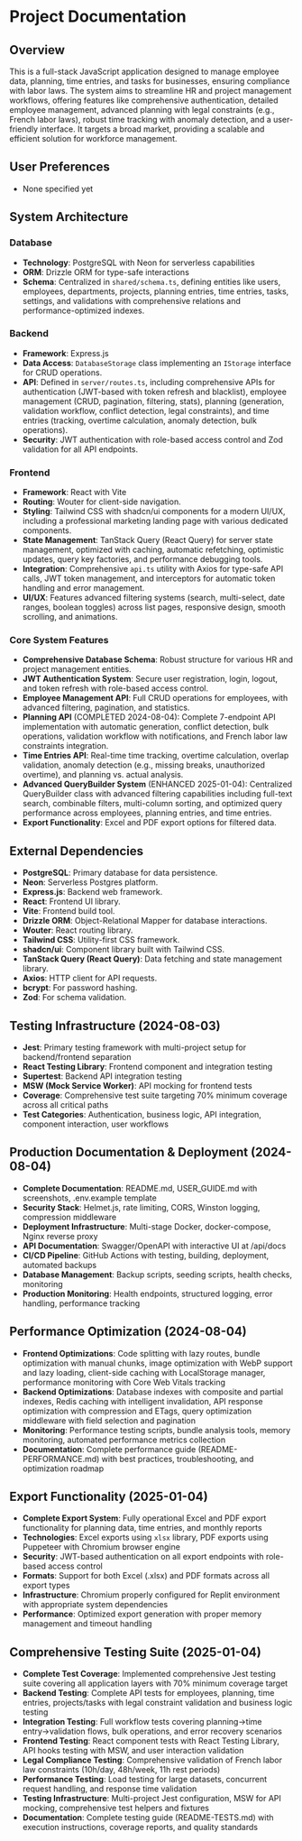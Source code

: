 # Project Documentation

## Overview
This is a full-stack JavaScript application designed to manage employee data, planning, time entries, and tasks for businesses, ensuring compliance with labor laws. The system aims to streamline HR and project management workflows, offering features like comprehensive authentication, detailed employee management, advanced planning with legal constraints (e.g., French labor laws), robust time tracking with anomaly detection, and a user-friendly interface. It targets a broad market, providing a scalable and efficient solution for workforce management.

## User Preferences
- None specified yet

## System Architecture

### Database
- **Technology**: PostgreSQL with Neon for serverless capabilities
- **ORM**: Drizzle ORM for type-safe interactions
- **Schema**: Centralized in `shared/schema.ts`, defining entities like users, employees, departments, projects, planning entries, time entries, tasks, settings, and validations with comprehensive relations and performance-optimized indexes.

### Backend
- **Framework**: Express.js
- **Data Access**: `DatabaseStorage` class implementing an `IStorage` interface for CRUD operations.
- **API**: Defined in `server/routes.ts`, including comprehensive APIs for authentication (JWT-based with token refresh and blacklist), employee management (CRUD, pagination, filtering, stats), planning (generation, validation workflow, conflict detection, legal constraints), and time entries (tracking, overtime calculation, anomaly detection, bulk operations).
- **Security**: JWT authentication with role-based access control and Zod validation for all API endpoints.

### Frontend
- **Framework**: React with Vite
- **Routing**: Wouter for client-side navigation.
- **Styling**: Tailwind CSS with shadcn/ui components for a modern UI/UX, including a professional marketing landing page with various dedicated components.
- **State Management**: TanStack Query (React Query) for server state management, optimized with caching, automatic refetching, optimistic updates, query key factories, and performance debugging tools.
- **Integration**: Comprehensive `api.ts` utility with Axios for type-safe API calls, JWT token management, and interceptors for automatic token handling and error management.
- **UI/UX**: Features advanced filtering systems (search, multi-select, date ranges, boolean toggles) across list pages, responsive design, smooth scrolling, and animations.

### Core System Features
- **Comprehensive Database Schema**: Robust structure for various HR and project management entities.
- **JWT Authentication System**: Secure user registration, login, logout, and token refresh with role-based access control.
- **Employee Management API**: Full CRUD operations for employees, with advanced filtering, pagination, and statistics.
- **Planning API** (COMPLETED 2024-08-04): Complete 7-endpoint API implementation with automatic generation, conflict detection, bulk operations, validation workflow with notifications, and French labor law constraints integration.
- **Time Entries API**: Real-time time tracking, overtime calculation, overlap validation, anomaly detection (e.g., missing breaks, unauthorized overtime), and planning vs. actual analysis.
- **Advanced QueryBuilder System** (ENHANCED 2025-01-04): Centralized QueryBuilder class with advanced filtering capabilities including full-text search, combinable filters, multi-column sorting, and optimized query performance across employees, planning entries, and time entries.
- **Export Functionality**: Excel and PDF export options for filtered data.

## External Dependencies
- **PostgreSQL**: Primary database for data persistence.
- **Neon**: Serverless Postgres platform.
- **Express.js**: Backend web framework.
- **React**: Frontend UI library.
- **Vite**: Frontend build tool.
- **Drizzle ORM**: Object-Relational Mapper for database interactions.
- **Wouter**: React routing library.
- **Tailwind CSS**: Utility-first CSS framework.
- **shadcn/ui**: Component library built with Tailwind CSS.
- **TanStack Query (React Query)**: Data fetching and state management library.
- **Axios**: HTTP client for API requests.
- **bcrypt**: For password hashing.
- **Zod**: For schema validation.

## Testing Infrastructure (2024-08-03)
- **Jest**: Primary testing framework with multi-project setup for backend/frontend separation
- **React Testing Library**: Frontend component and integration testing
- **Supertest**: Backend API integration testing
- **MSW (Mock Service Worker)**: API mocking for frontend tests
- **Coverage**: Comprehensive test suite targeting 70% minimum coverage across all critical paths
- **Test Categories**: Authentication, business logic, API integration, component interaction, user workflows

## Production Documentation & Deployment (2024-08-04)
- **Complete Documentation**: README.md, USER_GUIDE.md with screenshots, .env.example template
- **Security Stack**: Helmet.js, rate limiting, CORS, Winston logging, compression middleware
- **Deployment Infrastructure**: Multi-stage Docker, docker-compose, Nginx reverse proxy
- **API Documentation**: Swagger/OpenAPI with interactive UI at /api/docs
- **CI/CD Pipeline**: GitHub Actions with testing, building, deployment, automated backups
- **Database Management**: Backup scripts, seeding scripts, health checks, monitoring
- **Production Monitoring**: Health endpoints, structured logging, error handling, performance tracking

## Performance Optimization (2024-08-04)
- **Frontend Optimizations**: Code splitting with lazy routes, bundle optimization with manual chunks, image optimization with WebP support and lazy loading, client-side caching with LocalStorage manager, performance monitoring with Core Web Vitals tracking
- **Backend Optimizations**: Database indexes with composite and partial indexes, Redis caching with intelligent invalidation, API response optimization with compression and ETags, query optimization middleware with field selection and pagination
- **Monitoring**: Performance testing scripts, bundle analysis tools, memory monitoring, automated performance metrics collection
- **Documentation**: Complete performance guide (README-PERFORMANCE.md) with best practices, troubleshooting, and optimization roadmap

## Export Functionality (2025-01-04)
- **Complete Export System**: Fully operational Excel and PDF export functionality for planning data, time entries, and monthly reports
- **Technologies**: Excel exports using `xlsx` library, PDF exports using Puppeteer with Chromium browser engine
- **Security**: JWT-based authentication on all export endpoints with role-based access control
- **Formats**: Support for both Excel (.xlsx) and PDF formats across all export types
- **Infrastructure**: Chromium properly configured for Replit environment with appropriate system dependencies
- **Performance**: Optimized export generation with proper memory management and timeout handling

## Comprehensive Testing Suite (2025-01-04)
- **Complete Test Coverage**: Implemented comprehensive Jest testing suite covering all application layers with 70% minimum coverage target
- **Backend Testing**: Complete API tests for employees, planning, time entries, projects/tasks with legal constraint validation and business logic testing
- **Integration Testing**: Full workflow tests covering planning→time entry→validation flows, bulk operations, and error recovery scenarios
- **Frontend Testing**: React component tests with React Testing Library, API hooks testing with MSW, and user interaction validation
- **Legal Compliance Testing**: Comprehensive validation of French labor law constraints (10h/day, 48h/week, 11h rest periods)
- **Performance Testing**: Load testing for large datasets, concurrent request handling, and response time validation
- **Testing Infrastructure**: Multi-project Jest configuration, MSW for API mocking, comprehensive test helpers and fixtures
- **Documentation**: Complete testing guide (README-TESTS.md) with execution instructions, coverage reports, and quality standards
